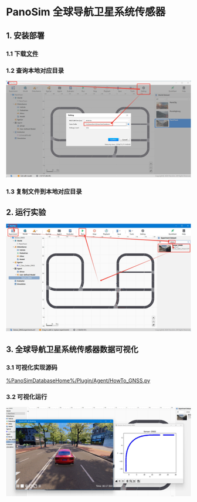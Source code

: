 # PanoSim 全球导航卫星系统传感器

## 1. 安装部署

### 1.1 下载[文件](https://github.com/liyanlee/PanoSim_How_To/tree/main/Sensor/GNSS/GNSS)

### 1.2 查询本地对应目录
![image](../../../Bus/ego/docs/images/folder.jpg)

### 1.3 复制文件到本地对应目录

## 2. 运行实验
![image](docs/images/open.jpg)


## 3. 全球导航卫星系统传感器数据可视化

### 3.1 可视化实现源码
[%PanoSimDatabaseHome%/Plugin/Agent/HowTo_GNSS.py](PanoSimDatabase/Plugin/Agent/HowTo_GNSS.py)

### 3.2 可视化运行
![image](docs/images/visualization.jpg)
